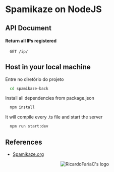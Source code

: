 # Spamikaze on NodeJS

## API Document

#### Return all IPs registered

```http
  GET /ip/
```

## Host in your local machine

Entre no diretório do projeto

```zsh
  cd spamikaze-back
```

Install all dependencies from package.json

```zsh
  npm install
```

It will compile every .ts file and start the server

```zsh
  npm run start:dev
```

## References

- [Spamikaze.org](https://spamikaze.org/)

<p align="center">
  <img src="https://avatars.githubusercontent.com/u/81196611?s=400&u=fb28a7276921e1dacf4e41da6026819ae0390fca&v=4" alt="RicardoFariaC's logo">
</p>

